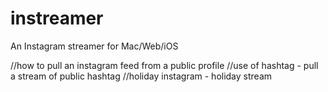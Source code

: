 # instreamer
An Instagram streamer for Mac/Web/iOS 


//how to pull an instagram feed from a public profile
//use of hashtag - pull a stream of public hashtag
//holiday instagram - holiday stream
